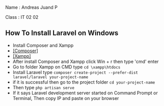 Name  : Andreas Juand P

Class : IT 02 02

## How To Install Laravel on Windows
- Install Composer and Xampp
- [[Composer]](https://getcomposer.org/)
- [[Xampp]](https://www.apachefriends.org/download.html)
- After install Composer and Xampp click Win + r then type 'cmd' enter
- Go to folder Xampp on CMD type `cd \xampp\htdocs`
- Install Laravel type `composer create-project --prefer-dist laravel/laravel your-project-name`
- if it is successful then go to the project folder `cd your-project-name`
- Then type `php artisan serve`
- If it says Laravel development server started on Command Prompt or Terminal, Then copy IP and paste on your browser
